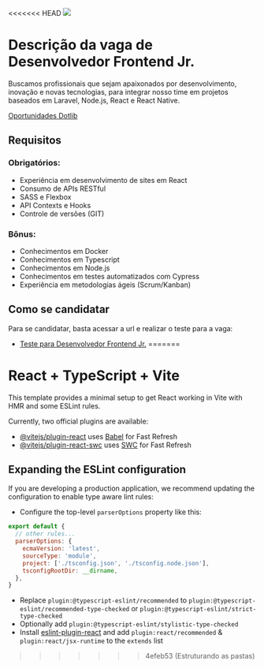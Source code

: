 <<<<<<< HEAD
[![](https://dotlib.com/theme/img/logos/logo.png)](https://www.dotlib.com)

# Descrição da vaga de Desenvolvedor Frontend Jr.

Buscamos profissionais que sejam apaixonados por desenvolvimento, inovação e novas tecnologias, para integrar nosso time em projetos baseados em Laravel, Node.js, React e React Native.

[Oportunidades Dotlib](https://github.com/Dotlib-BR/oportunidades)

## Requisitos

### Obrigatórios:

- Experiência em desenvolvimento de sites em React
- Consumo de APIs RESTful
- SASS e Flexbox
- API Contexts e Hooks
- Controle de versões (GIT)

### Bônus:

- Conhecimentos em Docker
- Conhecimentos em Typescript
- Conhecimentos em Node.js
- Conhecimentos em testes automatizados com Cypress
- Experiência em metodologias ágeis (Scrum/Kanban)

## Como se candidatar

Para se candidatar, basta acessar a url e realizar o teste para a vaga:

- [Teste para Desenvolvedor Frontend Jr.](teste-frontend.md)
=======
# React + TypeScript + Vite

This template provides a minimal setup to get React working in Vite with HMR and some ESLint rules.

Currently, two official plugins are available:

- [@vitejs/plugin-react](https://github.com/vitejs/vite-plugin-react/blob/main/packages/plugin-react/README.md) uses [Babel](https://babeljs.io/) for Fast Refresh
- [@vitejs/plugin-react-swc](https://github.com/vitejs/vite-plugin-react-swc) uses [SWC](https://swc.rs/) for Fast Refresh

## Expanding the ESLint configuration

If you are developing a production application, we recommend updating the configuration to enable type aware lint rules:

- Configure the top-level `parserOptions` property like this:

```js
export default {
  // other rules...
  parserOptions: {
    ecmaVersion: 'latest',
    sourceType: 'module',
    project: ['./tsconfig.json', './tsconfig.node.json'],
    tsconfigRootDir: __dirname,
  },
}
```

- Replace `plugin:@typescript-eslint/recommended` to `plugin:@typescript-eslint/recommended-type-checked` or `plugin:@typescript-eslint/strict-type-checked`
- Optionally add `plugin:@typescript-eslint/stylistic-type-checked`
- Install [eslint-plugin-react](https://github.com/jsx-eslint/eslint-plugin-react) and add `plugin:react/recommended` & `plugin:react/jsx-runtime` to the `extends` list
>>>>>>> 4efeb53 (Estruturando as pastas)
